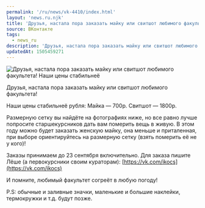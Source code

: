 ```yaml
---
permalink: '/ru/news/vk-4410/index.html'
layout: 'news.ru.njk'
title: 'Друзья, настала пора заказать майку или свитшот любимого факультета!'
source: ВКонтакте
tags:
  - news_ru
description: 'Друзья, настала пора заказать майку или свитшот любимого факультета!'
updatedAt: 1505459271
---
```

![Друзья, настала пора заказать майку или свитшот любимого факультета! Наши цены стабильнеё](https://sun9-28.userapi.com/impf/c840637/v840637965/704f/3CWNFCm0w9Q.jpg?size=1280x853&quality=96&sign=b137a98372968274dc9ebe589665ccb0&c_uniq_tag=ZhT9BROUiTVpKP1TrEhvpn_E21H5pBhsZ9nJ4OJC2os&type=album)

Друзья, настала пора заказать майку или свитшот любимого факультета!

Наши цены стабильнеё рубля:
Майка — 700р.
Свитшот — 1800р.

Размерную сетку вы найдёте на фотографиях ниже, но все равно лучше попросите старшекурсников дать вам померить вещь в живую. В этом году можно будет заказать женскую майку, она меньше и приталенная, при выборе ориентируйтесь на размерную сетку (взять померить её не у кого)!

Заказы принимаем до 23 сентября включительно.
Для заказа пишите Лёше (а первокурсники своим кураторам): [https://vk.com/ikocs](https://vk.com/ikocs)

И помните, любимый факультет согреёт в любую погоду!

P.S: обычные и заливные значки, маленькие и большие наклейки, термокружки и т.д. будут позже.
